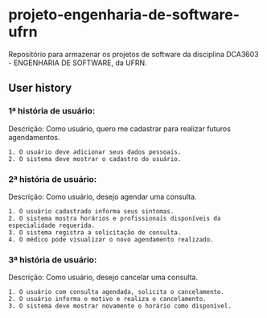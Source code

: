 # projeto-engenharia-de-software-ufrn
Repositório para armazenar os projetos de software da disciplina DCA3603 - ENGENHARIA DE SOFTWARE, da UFRN.

## User history

### 1ª história de usuário:
Descrição: Como usuário, quero me cadastrar para realizar futuros agendamentos.

    1. O usuário deve adicionar seus dados pessoais.
    2. O sistema deve mostrar o cadastro do usuário.

### 2ª história de usuário:
Descrição: Como usuário, desejo agendar uma consulta.

    1. O usuário cadastrado informa seus sintomas.
    2. O sistema mostra horários e profissionais disponíveis da especialidade requerida.
    3. ⁠O sistema registra a solicitação de consulta.
    4. ⁠O médico pode visualizar o novo agendamento realizado.

### 3ª história de usuário:
Descrição: Como usuário, desejo cancelar uma consulta.

    1. O usuário com consulta agendada, solicita o cancelamento.
    2. ⁠O usuário informa o motivo e realiza o cancelamento.
    3. ⁠O sistema deve mostrar novamente o horário como disponível.
